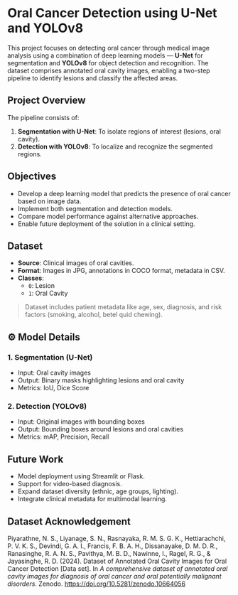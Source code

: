 # Oral Cancer Detection using U-Net and YOLOv8

This project focuses on detecting oral cancer through medical image analysis using a combination of deep learning models — **U-Net** for segmentation and **YOLOv8** for object detection and recognition. The dataset comprises annotated oral cavity images, enabling a two-step pipeline to identify lesions and classify the affected areas.

## Project Overview

The pipeline consists of:
1. **Segmentation with U-Net**: To isolate regions of interest (lesions, oral cavity).
2. **Detection with YOLOv8**: To localize and recognize the segmented regions.

## Objectives

- Develop a deep learning model that predicts the presence of oral cancer based on image data.
- Implement both segmentation and detection models.
- Compare model performance against alternative approaches.
- Enable future deployment of the solution in a clinical setting.

## Dataset

- **Source**: Clinical images of oral cavities.
- **Format**: Images in JPG, annotations in COCO format, metadata in CSV.
- **Classes**:
  - `0`: Lesion
  - `1`: Oral Cavity

> Dataset includes patient metadata like age, sex, diagnosis, and risk factors (smoking, alcohol, betel quid chewing).

## ⚙️ Model Details

### 1. Segmentation (U-Net)
- Input: Oral cavity images
- Output: Binary masks highlighting lesions and oral cavity
- Metrics: IoU, Dice Score

### 2. Detection (YOLOv8)
- Input: Original images with bounding boxes
- Output: Bounding boxes around lesions and oral cavities
- Metrics: mAP, Precision, Recall

## Future Work
- Model deployment using Streamlit or Flask.
- Support for video-based diagnosis.
- Expand dataset diversity (ethnic, age groups, lighting).
- Integrate clinical metadata for multimodal learning.

## Dataset Acknowledgement 
Piyarathne, N. S., Liyanage, S. N., Rasnayaka, R. M. S. G. K., Hettiarachchi, P. V. K. S., Devindi, G. A. I., Francis, F. B. A. H., Dissanayake, D. M. D. R., Ranasinghe, R. A. N. S., Pavithya, M. B. D., Nawinne, I., Ragel, R. G., & Jayasinghe, R. D. (2024). Dataset of Annotated Oral Cavity Images for Oral Cancer Detection [Data set]. In *A comprehensive dataset of annotated oral cavity images for diagnosis of oral cancer and oral potentially malignant disorders*. Zenodo. https://doi.org/10.5281/zenodo.10664056
